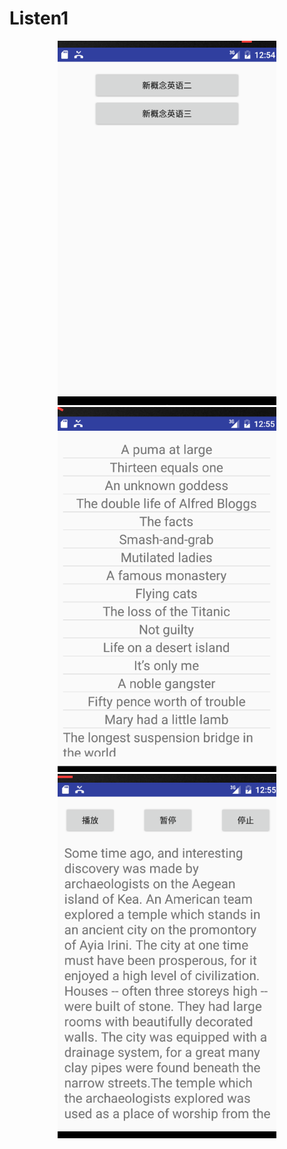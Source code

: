 # Listen1
<p align="center">
  <img src="https://github.com/qiuuu/Listen1/blob/master/images/屏幕快照%202016-10-25%20上午12.54.51.png" width="350"/>
  <img src="https://github.com/qiuuu/Listen1/blob/master/images/屏幕快照%202016-10-25%20上午12.55.07.png" width="350"/>
  <img src="https://github.com/qiuuu/Listen1/blob/master/images/屏幕快照%202016-10-25%20上午12.55.22.png" width="350" />
</p>
